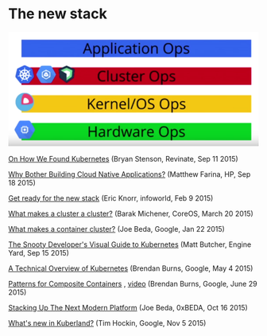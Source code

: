# The new stack

![The new stack](resources/new-stack.png)

[On How We Found Kubernetes](http://eng.revinate.com/2015/09/11/on-how-we-found-kubernetes/) (Bryan Stenson, Revinate, Sep 11 2015)

[Why Bother Building Cloud Native Applications?](http://engineeredweb.com/blog/2015/why-bother-with-cloud-native/?utm_content=buffer87f05&utm_medium=social&utm_source=twitter.com&utm_campaign=buffer) (Matthew Farina, HP, Sep 18 2015)

[Get ready for the new stack](http://www.infoworld.com/article/2880770/devops/get-ready-for-the-new-stack.html) (Eric Knorr, infoworld, Feb 9 2015)

[What makes a cluster a cluster?](https://coreos.com/blog/cluster-osi-model/) (Barak Michener, CoreOS, March 20 2015)

[What makes a container cluster?](http://googlecloudplatform.blogspot.tw/2015/01/what-makes-a-container-cluster.html) (Joe Beda, Google, Jan 22 2015)

[The Snooty Developer's Visual Guide to Kubernetes](http://technosophos.com/2015/09/15/a-visual-guide-to-kubernetes.html?utm_content=buffercd8ac&utm_medium=social&utm_source=twitter.com&utm_campaign=buffer) (Matt Butcher, Engine Yard, Sep 15 2015)

[A Technical Overview of Kubernetes](https://www.youtube.com/watch?v=WwBdNXt6wO4) (Brendan Burns, Google, May 4 2015)

[Patterns for Composite Containers](http://blog.kubernetes.io/2015/06/the-distributed-system-toolkit-patterns.html) , [video](https://www.youtube.com/watch?v=Ph3t8jIt894) (Brendan Burns, Google, June 29 2015)

[Stacking Up The Next Modern Platform](http://www.theplatform.net/2015/10/16/stacking-up-a-modern-platform/) (Joe Beda, 0xBEDA, Oct 16 2015)

[What's new in Kuberland?](https://speakerdeck.com/thockin/whats-new-in-kuberland) (Tim Hockin, Google, Nov 5 2015)
